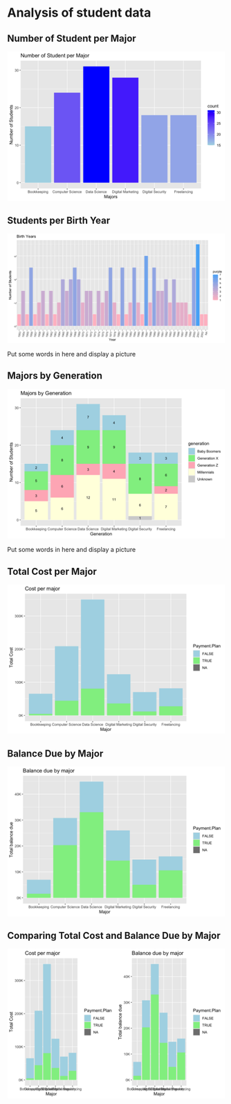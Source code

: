 # Analysis of student data

## Number of Student per Major
<img src= "number_of_students_per_major.png">
<p>  </p>

## Students per Birth Year
<img src= "birth_years1.png">

<p> Put some words in here and display a picture </p>

## Majors by Generation
<img src= "majors_by_generation.png">

<p> Put some words in here and display a picture </p>

## Total Cost per Major
<img src= "cost_per_major.png">

## Balance Due by Major
<img src= "balance_due_by_major.png">

## Comparing Total Cost and Balance Due by Major
<img src= "comparison_cost_and_balance.png">

